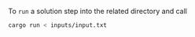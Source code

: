 To `run` a solution step into the related directory and call

```sh
cargo run < inputs/input.txt
```
